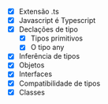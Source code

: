- [x] Extensão .ts
- [x] Javascript é Typescript
- [x] Declações de tipo
  - [x] Tipos primitivos
  - [x] O tipo any
- [x] Inferência de tipos
- [x] Objetos
- [x] Interfaces
- [x] Compatibilidade de tipos
- [x] Classes
